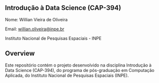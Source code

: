 ## Introdução à Data Science (CAP-394)

Nome: Willian Vieira de Oliveira

Email: willian.oliveira@inpe.br

Instituto Nacional de Pesquisas Espaciais - INPE

## Overview

Este repositório contém o projeto desenvolvido na disciplina Introdução à Data Science (CAP-394), do programa de pós-graduação em Computação Aplicada, do Instituto Nacional de Pesquisas Espaciais (INPE).


